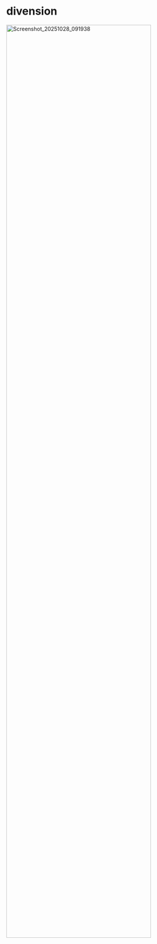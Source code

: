 # divension

<img width="380" height="2400" alt="Screenshot_20251028_091938" src="https://github.com/user-attachments/assets/5f27548b-2784-4be1-8d7c-f8d36c097c66" />
